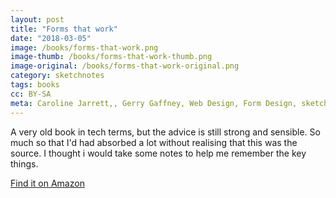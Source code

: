 ```yaml
---
layout: post
title: "Forms that work"
date: "2018-03-05"
image: /books/forms-that-work.png
image-thumb: /books/forms-that-work-thumb.png
image-original: /books/forms-that-work-original.png
category: sketchnotes
tags: books
cc: BY-SA
meta: Caroline Jarrett,, Gerry Gaffney, Web Design, Form Design, sketchnotes, books
---
```

A very old book in tech terms, but the advice is still strong and sensible. So much so that I'd had absorbed a lot without realising that this was the source. I thought i would take some notes to help me remember the key things.

[Find it on Amazon][book]

[book]: http://amzn.to/2FEpZXD
